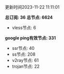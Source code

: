 更新时间2023-11-22 11:11:01

**总订阅: 36**
**总节点: 6624**
- vless节点: 6

**google ping有效节点: 331**
- ssr节点: 40
- ss节点: 208
- v2ray节点: 61
- trojan节点: 22
